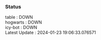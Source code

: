 ### Status


table : DOWN  
hogwarts : DOWN  
icy-bot : DOWN  
Latest Update : 2024-01-23 19:06:33.076571

